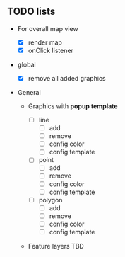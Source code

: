 ## TODO lists

- For overall map view

  - [x] render map
  - [x] onClick listener

- global

  - [x] remove all added graphics

- General

  - Graphics with **popup template**

    - [ ] line
      - [ ] add
      - [ ] remove
      - [ ] config color
      - [ ] config template
    - [ ] point
      - [ ] add
      - [ ] remove
      - [ ] config color
      - [ ] config template
    - [ ] polygon
      - [ ] add
      - [ ] remove
      - [ ] config color
      - [ ] config template

  - Feature layers TBD
